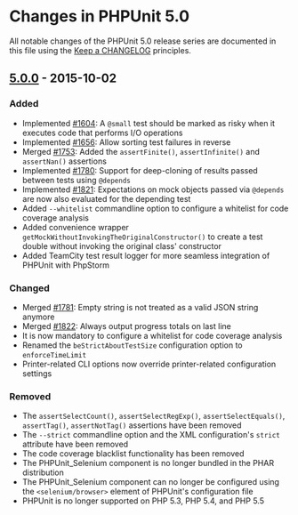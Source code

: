 # Changes in PHPUnit 5.0

All notable changes of the PHPUnit 5.0 release series are documented in this file using the [Keep a CHANGELOG](http://keepachangelog.com/) principles.

## [5.0.0] - 2015-10-02

### Added

* Implemented [#1604](https://github.com/sebastianbergmann/phpunit/issues/1604): A `@small` test should be marked as risky when it executes code that performs I/O operations
* Implemented [#1656](https://github.com/sebastianbergmann/phpunit/issues/1656): Allow sorting test failures in reverse
* Merged [#1753](https://github.com/sebastianbergmann/phpunit/issues/1753): Added the `assertFinite()`, `assertInfinite()` and `assertNan()` assertions
* Implemented [#1780](https://github.com/sebastianbergmann/phpunit/issues/1780): Support for deep-cloning of results passed between tests using `@depends`
* Implemented [#1821](https://github.com/sebastianbergmann/phpunit/issues/1821): Expectations on mock objects passed via `@depends` are now also evaluated for the depending test
* Added `--whitelist` commandline option to configure a whitelist for code coverage analysis
* Added convenience wrapper `getMockWithoutInvokingTheOriginalConstructor()` to create a test double without invoking the original class' constructor
* Added TeamCity test result logger for more seamless integration of PHPUnit with PhpStorm

### Changed

* Merged [#1781](https://github.com/sebastianbergmann/phpunit/issues/1781): Empty string is not treated as a valid JSON string anymore
* Merged [#1822](https://github.com/sebastianbergmann/phpunit/issues/1822): Always output progress totals on last line
* It is now mandatory to configure a whitelist for code coverage analysis
* Renamed the `beStrictAboutTestSize` configuration option to `enforceTimeLimit`
* Printer-related CLI options now override printer-related configuration settings

### Removed

* The `assertSelectCount()`, `assertSelectRegExp()`, `assertSelectEquals()`, `assertTag()`, `assertNotTag()` assertions have been removed
* The `--strict` commandline option and the XML configuration's `strict` attribute have been removed
* The code coverage blacklist functionality has been removed
* The PHPUnit_Selenium component is no longer bundled in the PHAR distribution
* The PHPUnit_Selenium component can no longer be configured using the `<selenium/browser>` element of PHPUnit's configuration file
* PHPUnit is no longer supported on PHP 5.3, PHP 5.4, and PHP 5.5

[5.0.0]: https://github.com/sebastianbergmann/phpunit/compare/4.8...5.0.0

